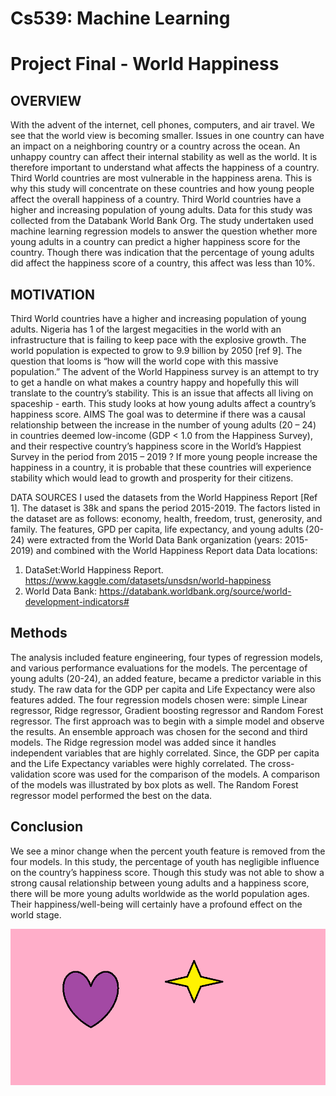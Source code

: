 Cs539: Machine Learning
=========
# Project Final - World Happiness

## OVERVIEW
With the advent of the internet, cell phones, computers, and air travel. We see that the world view is becoming smaller. Issues in one country can have an impact on a neighboring country or a country across the ocean. An unhappy country can affect their internal stability as well as the world. It is therefore important to understand what affects the happiness of a country. Third World countries are most vulnerable in the happiness arena. This is why this study will concentrate on these countries and how young people affect the overall happiness of a country. Third World countries have a higher and increasing population of young adults. Data for this study was collected from the Databank World Bank Org. The study undertaken used machine learning regression models to answer the question whether more young adults in a country can predict a higher happiness score for the country. Though there was indication that the percentage of young adults did affect the happiness  score of a country, this affect was less than 10%.

## MOTIVATION
Third World countries have a higher and increasing population of young adults. Nigeria has 1 of the largest megacities in the world with an infrastructure that is failing to keep pace with the explosive growth. The world population is expected to grow to 9.9 billion by 2050 [ref 9]. The question that looms is “how will the world cope with this massive population.” The advent of the World Happiness survey is an attempt to try to get a handle on what makes a country happy and hopefully this will translate to the country’s stability. This is an issue that affects all living on spaceship - earth. This study looks at how young adults affect a country’s happiness score. 
AIMS
The goal was to determine if there was a causal relationship between the increase in the number of young adults (20 – 24) in countries deemed low-income (GDP < 1.0 from the Happiness Survey), and their respective country’s happiness score in the World’s Happiest Survey in the period  from 2015 – 2019 ? If more young people increase the happiness in a country, it is probable that these countries will experience stability which would lead to growth and prosperity for their citizens.

DATA SOURCES
I used the datasets from the World Happiness Report [Ref 1]. The dataset is 38k and spans the period 2015-2019. The factors listed in the dataset are as follows: economy, health, freedom, trust, generosity, and family. The features, GPD per capita, life expectancy, and young adults (20-24) were extracted from the World Data Bank organization (years: 2015-2019) and combined with the World Happiness Report data
Data locations:
1.	DataSet:World Happiness Report. https://www.kaggle.com/datasets/unsdsn/world-happiness
2.	World Data Bank: https://databank.worldbank.org/source/world-development-indicators#

## Methods
The analysis included feature engineering, four types of regression models, and various performance evaluations for the models. The percentage of young adults (20-24), an added feature, became a predictor variable in this study. The raw data for the GDP per capita and Life Expectancy were also features added. The four regression models chosen were: simple Linear regressor, Ridge regressor, Gradient boosting regressor and Random Forest regressor. The first approach was to begin with a simple model and observe the results. An ensemble approach was chosen for the second and third models. The Ridge regression model was added since it handles independent variables that are highly correlated. Since, the GDP per capita and the Life Expectancy variables were highly correlated. The cross-validation score was used for the comparison of the models.  A comparison of the models was illustrated by box plots as well. The Random Forest regressor model performed the best on the data. 


## Conclusion
We see a minor change when the percent youth feature is removed from the four models. In this study, the percentage of youth has negligible influence on the country’s happiness score. Though this study was not able to show a strong causal relationship between young adults and a happiness score, there will be more young adults worldwide as the world population ages. Their happiness/well-being will certainly have a profound effect on the world stage.





![A Test Image](/assets/test-image.png)
